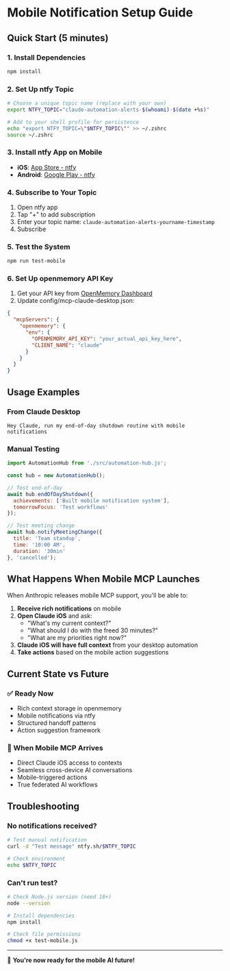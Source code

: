 # Mobile Notification Setup Guide

## Quick Start (5 minutes)

### 1. Install Dependencies
```bash
npm install
```

### 2. Set Up ntfy Topic
```bash
# Choose a unique topic name (replace with your own)
export NTFY_TOPIC="claude-automation-alerts-$(whoami)-$(date +%s)"

# Add to your shell profile for persistence
echo "export NTFY_TOPIC=\"$NTFY_TOPIC\"" >> ~/.zshrc
source ~/.zshrc
```

### 3. Install ntfy App on Mobile
- **iOS**: [App Store - ntfy](https://apps.apple.com/us/app/ntfy/id1625396347)
- **Android**: [Google Play - ntfy](https://play.google.com/store/apps/details?id=io.heckel.ntfy)

### 4. Subscribe to Your Topic
1. Open ntfy app
2. Tap "+" to add subscription
3. Enter your topic name: `claude-automation-alerts-yourname-timestamp`
4. Subscribe

### 5. Test the System
```bash
npm run test-mobile
```

### 6. Set Up openmemory API Key
1. Get your API key from [OpenMemory Dashboard](https://app.openmemory.dev/dashboard)
2. Update config/mcp-claude-desktop.json:
```json
{
  "mcpServers": {
    "openmemory": {
      "env": {
        "OPENMEMORY_API_KEY": "your_actual_api_key_here",
        "CLIENT_NAME": "claude"
      }
    }
  }
}
```

## Usage Examples

### From Claude Desktop
```
Hey Claude, run my end-of-day shutdown routine with mobile notifications
```

### Manual Testing
```javascript
import AutomationHub from './src/automation-hub.js';

const hub = new AutomationHub();

// Test end-of-day
await hub.endOfDayShutdown({
  achievements: ['Built mobile notification system'],
  tomorrowFocus: 'Test workflows'
});

// Test meeting change
await hub.notifyMeetingChange({
  title: 'Team standup',
  time: '10:00 AM',
  duration: '30min'
}, 'cancelled');
```

## What Happens When Mobile MCP Launches

When Anthropic releases mobile MCP support, you'll be able to:

1. **Receive rich notifications** on mobile
2. **Open Claude iOS** and ask:
   - "What's my current context?"
   - "What should I do with the freed 30 minutes?"
   - "What are my priorities right now?"
3. **Claude iOS will have full context** from your desktop automation
4. **Take actions** based on the mobile action suggestions

## Current State vs Future

### ✅ Ready Now
- Rich context storage in openmemory
- Mobile notifications via ntfy
- Structured handoff patterns
- Action suggestion framework

### 🔄 When Mobile MCP Arrives
- Direct Claude iOS access to contexts
- Seamless cross-device AI conversations
- Mobile-triggered actions
- True federated AI workflows

## Troubleshooting

### No notifications received?
```bash
# Test manual notification
curl -d "Test message" ntfy.sh/$NTFY_TOPIC

# Check environment
echo $NTFY_TOPIC
```

### Can't run test?
```bash
# Check Node.js version (need 18+)
node --version

# Install dependencies
npm install

# Check file permissions
chmod +x test-mobile.js
```

---

🎉 **You're now ready for the mobile AI future!**

